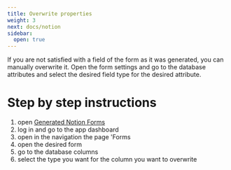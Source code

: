 ```yaml
---
title: Overwrite properties
weight: 3
next: docs/notion
sidebar:
  open: true
---
```


If you are not satisfied with a field of the form as it was generated, you can manually overwrite it. Open the form settings and go to the database attributes and select the desired field type for the desired attribute.

# Step by step instructions

1. open [Generated Notion Forms](https://generated-notion-forms.com)
2. log in and go to the app dashboard
3. open in the navigation the page 'Forms
4. open the desired form
5. go to the database columns
6. select the type you want for the column you want to overwrite

